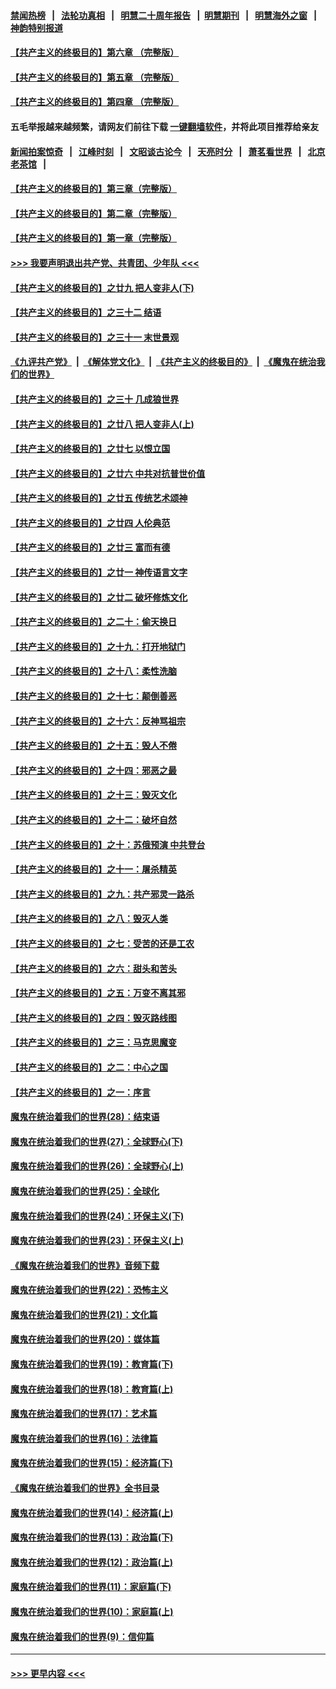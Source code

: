 #### [禁闻热榜](热点新闻.md?=0)  &nbsp;&nbsp;|&nbsp;&nbsp; [法轮功真相](https://github.com/gfw-breaker/truth/blob/master/README.md?=0) &nbsp;&nbsp;|&nbsp;&nbsp; [明慧二十周年报告](https://github.com/gfw-breaker/mh-reports/blob/master/README.md?=0) &nbsp;&nbsp;|&nbsp;&nbsp;[明慧期刊](https://github.com/gfw-breaker/mh-qikan) &nbsp;&nbsp;|&nbsp;&nbsp; [明慧海外之窗](https://github.com/gfw-breaker/mh-news/blob/master/README.md?=0) &nbsp;&nbsp;|&nbsp;&nbsp; [神韵特别报道](https://github.com/gfw-breaker/mh-news/blob/master/shenyun.md?=0)
#### [【共产主义的终极目的】第六章 （完整版）](../pages/nsc422/n11428913.md?t=03100902) 
#### [【共产主义的终极目的】第五章 （完整版）](../pages/nsc422/n11428912.md?t=03100902) 
#### [【共产主义的终极目的】第四章 （完整版）](../pages/nsc422/n11428907.md?t=03100902) 
#### 五毛举报越来越频繁，请网友们前往下载 [一键翻墙软件](https://github.com/gfw-breaker/ssr-accounts)，并将此项目推荐给亲友
#### [新闻拍案惊奇](https://github.com/gfw-breaker/banned-news/blob/master/pages/link4.md) &nbsp;&nbsp;|&nbsp;&nbsp; [江峰时刻](https://github.com/gfw-breaker/banned-news/blob/master/pages/link4.md) &nbsp;&nbsp;|&nbsp;&nbsp; [文昭谈古论今](https://github.com/gfw-breaker/banned-news/blob/master/pages/link4.md) &nbsp;&nbsp;|&nbsp;&nbsp; [天亮时分](https://github.com/gfw-breaker/banned-news/blob/master/pages/link4.md) &nbsp;&nbsp;|&nbsp;&nbsp; [萧茗看世界](https://github.com/gfw-breaker/banned-news/blob/master/pages/link4.md) &nbsp;&nbsp;|&nbsp;&nbsp; [北京老茶馆](https://github.com/gfw-breaker/banned-news/blob/master/pages/link4.md) &nbsp;&nbsp;|&nbsp;&nbsp; 
#### [【共产主义的终极目的】第三章（完整版）](../pages/nsc422/n11428848.md?t=03100902) 
#### [【共产主义的终极目的】第二章（完整版）](../pages/nsc422/n11428831.md?t=03100902) 
#### [【共产主义的终极目的】第一章（完整版）](../pages/nsc422/n11417651.md?t=03100902) 
#### [>>> 我要声明退出共产党、共青团、少年队 <<<](https://github.com/begood0513/goodnews/blob/master/quit/letter.md) 
#### [【共产主义的终极目的】之廿九 把人变非人(下)](../pages/nsc422/n11344140.md?t=03100902) 
#### [【共产主义的终极目的】之三十二 结语](../pages/nsc422/n11360535.md?t=03100902) 
#### [【共产主义的终极目的】之三十一 末世景观](../pages/nsc422/n11351129.md?t=03100902) 
#### [《九评共产党》](https://github.com/begood0513/9ping.md/blob/master/README.md) &nbsp;|&nbsp; [《解体党文化》](../../../../jtdwh.md/blob/master/README.md)  &nbsp;|&nbsp; [《共产主义的终极目的》](../../../../gczydzjmd.md/blob/master/README.md) &nbsp;|&nbsp; [《魔鬼在统治我们的世界》](../../../../mgztzwmdsj.md/blob/master/README.md) 
#### [【共产主义的终极目的】之三十 几成狼世界](../pages/nsc422/n11348280.md?t=03100902) 
#### [【共产主义的终极目的】之廿八 把人变非人(上)](../pages/nsc422/n11340492.md?t=03100902) 
#### [【共产主义的终极目的】之廿七 以恨立国](../pages/nsc422/n11336944.md?t=03100902) 
#### [【共产主义的终极目的】之廿六 中共对抗普世价值](../pages/nsc422/n11324785.md?t=03100902) 
#### [【共产主义的终极目的】之廿五 传统艺术颂神](../pages/nsc422/n11296396.md?t=03100902) 
#### [【共产主义的终极目的】之廿四 人伦典范](../pages/nsc422/n11296397.md?t=03100902) 
#### [【共产主义的终极目的】之廿三 富而有德](../pages/nsc422/n11283598.md?t=03100902) 
#### [【共产主义的终极目的】之廿一 神传语言文字](../pages/nsc422/n11263265.md?t=03100902) 
#### [【共产主义的终极目的】之廿二 破坏修炼文化](../pages/nsc422/n11245728.md?t=03100902) 
#### [【共产主义的终极目的】之二十：偷天换日](../pages/nsc422/n11238846.md?t=03100902) 
#### [【共产主义的终极目的】之十九：打开地狱门](../pages/nsc422/n11206376.md?t=03100902) 
#### [【共产主义的终极目的】之十八：柔性洗脑](../pages/nsc422/n11199994.md?t=03100902) 
#### [【共产主义的终极目的】之十七：颠倒善恶](../pages/nsc422/n11179782.md?t=03100902) 
#### [【共产主义的终极目的】之十六：反神骂祖宗](../pages/nsc422/n11166798.md?t=03100902) 
#### [【共产主义的终极目的】之十五：毁人不倦](../pages/nsc422/n11166792.md?t=03100902) 
#### [【共产主义的终极目的】之十四：邪恶之最](../pages/nsc422/n11150249.md?t=03100902) 
#### [【共产主义的终极目的】之十三：毁灭文化](../pages/nsc422/n11135227.md?t=03100902) 
#### [【共产主义的终极目的】之十二：破坏自然](../pages/nsc422/n11135214.md?t=03100902) 
#### [【共产主义的终极目的】之十：苏俄预演 中共登台](../pages/nsc422/n11118424.md?t=03100902) 
#### [【共产主义的终极目的】之十一：屠杀精英](../pages/nsc422/n11118442.md?t=03100902) 
#### [【共产主义的终极目的】之九：共产邪灵一路杀](../pages/nsc422/n11114139.md?t=03100902) 
#### [【共产主义的终极目的】之八：毁灭人类](../pages/nsc422/n11108503.md?t=03100902) 
#### [【共产主义的终极目的】之七：受苦的还是工农](../pages/nsc422/n11101809.md?t=03100902) 
#### [【共产主义的终极目的】之六：甜头和苦头](../pages/nsc422/n11096971.md?t=03100902) 
#### [【共产主义的终极目的】之五：万变不离其邪](../pages/nsc422/n11091285.md?t=03100902) 
#### [【共产主义的终极目的】之四：毁灭路线图](../pages/nsc422/n11086284.md?t=03100902) 
#### [【共产主义的终极目的】之三：马克思魔变](../pages/nsc422/n11061941.md?t=03100902) 
#### [【共产主义的终极目的】之二：中心之国](../pages/nsc422/n11047728.md?t=03100902) 
#### [【共产主义的终极目的】之一：序言](../pages/nsc422/n11086077.md?t=03100902) 
#### [魔鬼在统治着我们的世界(28)：结束语](../pages/nsc422/n10936246.md?t=03100902) 
#### [魔鬼在统治着我们的世界(27)：全球野心(下)](../pages/nsc422/n10928319.md?t=03100902) 
#### [魔鬼在统治着我们的世界(26)：全球野心(上)](../pages/nsc422/n10900318.md?t=03100902) 
#### [魔鬼在统治着我们的世界(25)：全球化](../pages/nsc422/n10788205.md?t=03100902) 
#### [魔鬼在统治着我们的世界(24)：环保主义(下)](../pages/nsc422/n10695307.md?t=03100902) 
#### [魔鬼在统治着我们的世界(23)：环保主义(上)](../pages/nsc422/n10688613.md?t=03100902) 
#### [《魔鬼在统治着我们的世界》音频下载](../pages/nsc422/n10635553.md?t=03100902) 
#### [魔鬼在统治着我们的世界(22)：恐怖主义](../pages/nsc422/n10614727.md?t=03100902) 
#### [魔鬼在统治着我们的世界(21)：文化篇](../pages/nsc422/n10597706.md?t=03100902) 
#### [魔鬼在统治着我们的世界(20)：媒体篇](../pages/nsc422/n10586579.md?t=03100902) 
#### [魔鬼在统治着我们的世界(19)：教育篇(下)](../pages/nsc422/n10564808.md?t=03100902) 
#### [魔鬼在统治着我们的世界(18)：教育篇(上)](../pages/nsc422/n10526970.md?t=03100902) 
#### [魔鬼在统治着我们的世界(17)：艺术篇](../pages/nsc422/n10499093.md?t=03100902) 
#### [魔鬼在统治着我们的世界(16)：法律篇](../pages/nsc422/n10485969.md?t=03100902) 
#### [魔鬼在统治着我们的世界(15)：经济篇(下)](../pages/nsc422/n10469975.md?t=03100902) 
#### [《魔鬼在统治着我们的世界》全书目录](../pages/nsc422/n10464261.md?t=03100902) 
#### [魔鬼在统治着我们的世界(14)：经济篇(上)](../pages/nsc422/n10457370.md?t=03100902) 
#### [魔鬼在统治着我们的世界(13)：政治篇(下)](../pages/nsc422/n10448270.md?t=03100902) 
#### [魔鬼在统治着我们的世界(12)：政治篇(上)](../pages/nsc422/n10444576.md?t=03100902) 
#### [魔鬼在统治着我们的世界(11)：家庭篇(下)](../pages/nsc422/n10440961.md?t=03100902) 
#### [魔鬼在统治着我们的世界(10)：家庭篇(上)](../pages/nsc422/n10435448.md?t=03100902) 
#### [魔鬼在统治着我们的世界(9)：信仰篇](../pages/nsc422/n10432159.md?t=03100902) 

----
#### [ >>> 更早内容 <<< ](../indexes/nsc422-earlier.md)
